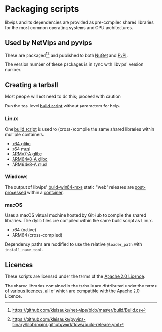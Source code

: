 # Packaging scripts

libvips and its dependencies are provided as pre-compiled shared libraries
for the most common operating systems and CPU architectures.

## Used by NetVips and pyvips

These are packaged[^1][^2] and published to both [NuGet](
https://www.nuget.org/packages/NetVips.Native) and [PyPI](
https://pypi.org/project/pyvips-binary/).

The version number of these packages is in sync with libvips' version number.

## Creating a tarball

Most people will not need to do this; proceed with caution.

Run the top-level [build script](build.sh) without parameters for help.

### Linux

One [build script](build/posix.sh) is used to (cross-)compile
the same shared libraries within multiple containers.

* [x64 glibc](platforms/linux-x64/Dockerfile)
* [x64 musl](platforms/linux-musl-x64/Dockerfile)
* [ARMv7-A glibc](platforms/linux-arm/Dockerfile)
* [ARM64v8-A glibc](platforms/linux-arm64/Dockerfile)
* [ARM64v8-A musl](platforms/linux-musl-arm64/Dockerfile)

### Windows

The output of libvips' [build-win64-mxe](https://github.com/libvips/build-win64-mxe)
static "web" releases are [post-processed](build/win.sh) within a [container](platforms/win32/Dockerfile).

### macOS

Uses a macOS virtual machine hosted by GitHub to compile the shared libraries.
The dylib files are compiled within the same build script as Linux.

* x64 (native)
* ARM64 (cross-compiled)

Dependency paths are modified to use the relative `@loader_path` with `install_name_tool`.

## Licences

These scripts are licensed under the terms of the [Apache 2.0 Licence](LICENSE).

The shared libraries contained in the tarballs are distributed under
the terms of [various licences](THIRD-PARTY-NOTICES.md), all of which
are compatible with the Apache 2.0 Licence.

[^1]: https://github.com/kleisauke/net-vips/blob/master/build/Build.cs
[^2]: https://github.com/kleisauke/pyvips-binary/blob/main/.github/workflows/build-release.yml
